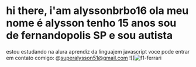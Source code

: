 # hi there, i'am alyssonbrbo16 ola meu nome é alysson tenho 15 anos sou de fernandopolis SP e sou autista
estou estudando na alura
aprendiz da linguajem javascript
voce pode entrar em contato comigo:
@superalysson51@gmail.com
![]![f1-ferrari](https://github.com/user-attachments/assets/18952e5a-eb89-44d7-9f75-242444cb2e98)



